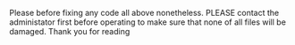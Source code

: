 Please before fixing any code all above nonetheless. PLEASE contact the administator first before operating to make sure that none of all files will be damaged. Thank you for reading
